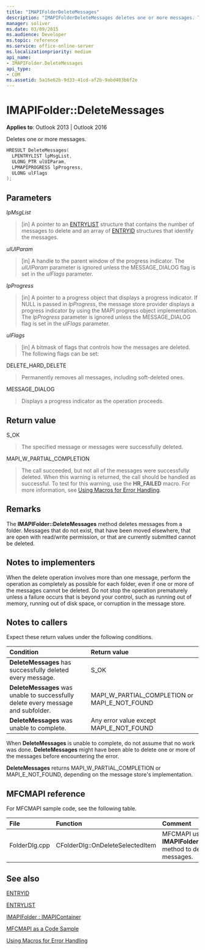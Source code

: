 ```yaml
---
title: "IMAPIFolderDeleteMessages"
description: "IMAPIFolderDeleteMessages deletes one or more messages. This article describes its syntax, parameters, return value, and remarks."
manager: soliver
ms.date: 03/09/2015
ms.audience: Developer
ms.topic: reference
ms.service: office-online-server
ms.localizationpriority: medium
api_name:
- IMAPIFolder.DeleteMessages
api_type:
- COM
ms.assetid: 5a16e62b-9d33-41cd-af2b-9abd403b6f2e
---
```


# IMAPIFolder::DeleteMessages

  
  
**Applies to**: Outlook 2013 | Outlook 2016 
  
Deletes one or more messages.
  
```cpp
HRESULT DeleteMessages(
  LPENTRYLIST lpMsgList,
  ULONG_PTR ulUIParam,
  LPMAPIPROGRESS lpProgress,
  ULONG ulFlags
);
```

## Parameters

 _lpMsgList_
  
> [in] A pointer to an [ENTRYLIST](entrylist.md) structure that contains the number of messages to delete and an array of [ENTRYID](entryid.md) structures that identify the messages. 
    
 _ulUIParam_
  
> [in] A handle to the parent window of the progress indicator. The  _ulUIParam_ parameter is ignored unless the MESSAGE_DIALOG flag is set in the _ulFlags_ parameter. 
    
 _lpProgress_
  
> [in] A pointer to a progress object that displays a progress indicator. If NULL is passed in  _lpProgress_, the message store provider displays a progress indicator by using the MAPI progress object implementation. The  _lpProgress_ parameter is ignored unless the MESSAGE_DIALOG flag is set in the _ulFlags_ parameter. 
    
 _ulFlags_
  
> [in] A bitmask of flags that controls how the messages are deleted. The following flags can be set:
    
DELETE_HARD_DELETE
  
> Permanently removes all messages, including soft-deleted ones.
    
MESSAGE_DIALOG 
  
> Displays a progress indicator as the operation proceeds.
    
## Return value

S_OK 
  
> The specified message or messages were successfully deleted.
    
MAPI_W_PARTIAL_COMPLETION 
  
> The call succeeded, but not all of the messages were successfully deleted. When this warning is returned, the call should be handled as successful. To test for this warning, use the **HR_FAILED** macro. For more information, see [Using Macros for Error Handling](using-macros-for-error-handling.md).
    
## Remarks

The **IMAPIFolder::DeleteMessages** method deletes messages from a folder. Messages that do not exist, that have been moved elsewhere, that are open with read/write permission, or that are currently submitted cannot be deleted. 
  
## Notes to implementers

When the delete operation involves more than one message, perform the operation as completely as possible for each folder, even if one or more of the messages cannot be deleted. Do not stop the operation prematurely unless a failure occurs that is beyond your control, such as running out of memory, running out of disk space, or corruption in the message store.
  
## Notes to callers

Expect these return values under the following conditions.
  
|**Condition**|**Return value**|
|:-----|:-----|
|**DeleteMessages** has successfully deleted every message. |S_OK  <br/> |
|**DeleteMessages** was unable to successfully delete every message and subfolder. |MAPI_W_PARTIAL_COMPLETION or MAPI_E_NOT_FOUND  <br/> |
|**DeleteMessages** was unable to complete. |Any error value except MAPI_E_NOT_FOUND  <br/> |
   
When **DeleteMessages** is unable to complete, do not assume that no work was done. **DeleteMessages** might have been able to delete one or more of the messages before encountering the error. 
  
 **DeleteMessages** returns MAPI_W_PARTIAL_COMPLETION or MAPI_E_NOT_FOUND, depending on the message store's implementation. 
  
## MFCMAPI reference

For MFCMAPI sample code, see the following table.
  
|**File**|**Function**|**Comment**|
|:-----|:-----|:-----|
|FolderDlg.cpp  <br/> |CFolderDlg::OnDeleteSelectedItem  <br/> |MFCMAPI uses the **IMAPIFolder::DeleteMessages** method to delete the specified messages. |
   
## See also



[ENTRYID](entryid.md)
  
[ENTRYLIST](entrylist.md)
  
[IMAPIFolder : IMAPIContainer](imapifolderimapicontainer.md)


[MFCMAPI as a Code Sample](mfcmapi-as-a-code-sample.md)
  
[Using Macros for Error Handling](using-macros-for-error-handling.md)

